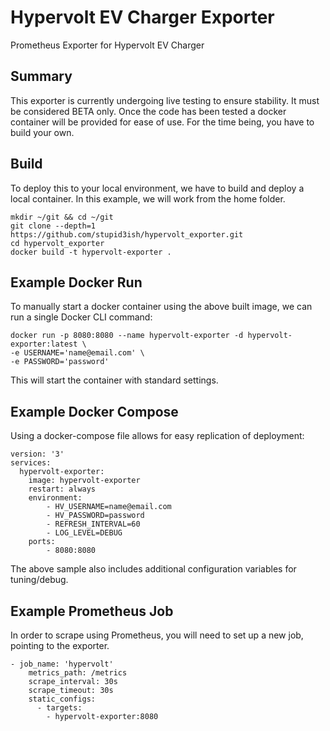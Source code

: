 # Hypervolt EV Charger Exporter
Prometheus Exporter for Hypervolt EV Charger

## Summary

This exporter is currently undergoing live testing to ensure stability. It must be considered BETA only.
Once the code has been tested a docker container will be provided for ease of use. For the time being, you have to build your own.

## Build

To deploy this to your local environment, we have to build and deploy a local container. In this example, we will work from the home folder.

```
mkdir ~/git && cd ~/git
git clone --depth=1 https://github.com/stupid3ish/hypervolt_exporter.git
cd hypervolt_exporter
docker build -t hypervolt-exporter .
```

## Example Docker Run

To manually start a docker container using the above built image, we can run a single Docker CLI command:

```
docker run -p 8080:8080 --name hypervolt-exporter -d hypervolt-exporter:latest \
-e USERNAME='name@email.com' \
-e PASSWORD='password'
```

This will start the container with standard settings.

## Example Docker Compose

Using a docker-compose file allows for easy replication of deployment:

```
version: '3'
services:
  hypervolt-exporter:
    image: hypervolt-exporter
    restart: always
    environment:
        - HV_USERNAME=name@email.com
        - HV_PASSWORD=password
        - REFRESH_INTERVAL=60
        - LOG_LEVEL=DEBUG
    ports:
        - 8080:8080
```

The above sample also includes additional configuration variables for tuning/debug.

## Example Prometheus Job

In order to scrape using Prometheus, you will need to set up a new job, pointing to the exporter.

```
- job_name: 'hypervolt'
    metrics_path: /metrics
    scrape_interval: 30s
    scrape_timeout: 30s
    static_configs:
      - targets:
        - hypervolt-exporter:8080
```